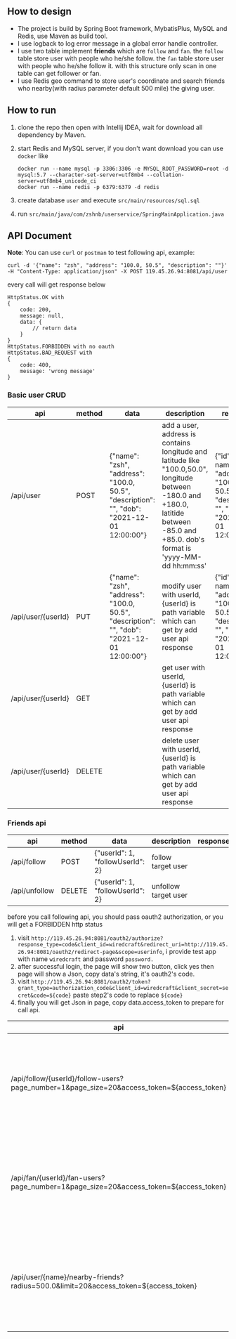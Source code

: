 ## How to design

- The project is build by Spring Boot framework, MybatisPlus, MySQL and Redis, use Maven as build tool.
- I use logback to log error message in a global error handle controller.
- I use two table implement **friends** which are `follow` and `fan`. the `follow` table store user with people who he/she follow. the `fan` table store user with people who he/she follow it. with this structure only scan in one table can get follower or fan.
- I use Redis geo command to store user's coordinate and search friends who nearby(with radius parameter default 500 mile) the giving user.

## How to run

1. clone the repo then open with Intellij IDEA, wait for download all dependency by Maven.

2. start Redis and MySQL server, if you don't want download you can use `docker` like

   ```shell
   docker run --name mysql -p 3306:3306 -e MYSQL_ROOT_PASSWORD=root -d mysql:5.7 --character-set-server=utf8mb4 --collation-server=utf8mb4_unicode_ci
   docker run --name redis -p 6379:6379 -d redis
   ```

3. create database `user` and execute `src/main/resources/sql.sql`
4. run `src/main/java/com/zshnb/userservice/SpringMainApplication.java`

## API Document

**Note**: You can use `curl` or `postman` to test following api, example:

```shell
curl -d '{"name": "zsh", "address": "100.0, 50.5", "description": ""}' -H "Content-Type: application/json" -X POST 119.45.26.94:8081/api/user
```

every call will get response below

```
HttpStatus.OK with
{
	code: 200,
	message: null,
	data: {
		// return data
	}
}
HttpStatus.FORBIDDEN with no oauth
HttpStatus.BAD_REQUEST with
{
	code: 400,
	message: 'wrong message'
}
```

### Basic user CRUD

| api                | method | data                                                         | description                                                  | response                                                     |
| ------------------ | ------ | ------------------------------------------------------------ | ------------------------------------------------------------ | ------------------------------------------------------------ |
| /api/user          | POST   | {"name": "zsh", "address": "100.0, 50.5", "description": "", "dob": "2021-12-01 12:00:00"} | add a user, address is contains longitude and latitude like "100.0,50.0", longitude between -180.0 and +180.0, latitide between -85.0 and +85.0. dob's format is 'yyyy-MM-dd hh:mm:ss' | {"id": 1, name": "zsh", "address": "100.0, 50.5", "description": "", "dob": "2021-12-01 12:00:00"} |
| /api/user/{userId} | PUT    | {"name": "zsh", "address": "100.0, 50.5", "description": "", "dob": "2021-12-01 12:00:00"} | modify user with userId, {userId} is path variable which can get by add user api response | {"id": 1, name": "zsh", "address": "100.0, 50.5", "description": "", "dob": "2021-12-01 12:00:00"} |
| /api/user/{userId} | GET    |                                                              | get user with userId, {userId} is path variable which can get by add user  api response |                                                              |
| /api/user/{userId} | DELETE |                                                              | delete user with userId, {userId} is path variable which can get by add user  api response |                                                              |

### Friends api

| api           | method | data                             | description          | response |
| ------------- | ------ | -------------------------------- | -------------------- | -------- |
| /api/follow   | POST   | {"userId": 1, "followUserId": 2} | follow target user   |          |
| /api/unfollow | DELETE | {"userId": 1, "followUserId": 2} | unfollow target user |          |

before you call following api, you should pass oauth2 authorization, or you will get a FORBIDDEN http status

1. visit `http://119.45.26.94:8081/oauth2/authorize?response_type=code&client_id=wiredcraft&redirect_uri=http://119.45.26.94:8081/oauth2/redirect-page&scope=userinfo`, i provide test app with name `wiredcraft` and password `password.`
2. after successful login, the page will show two button, click yes then page will show a Json, copy data's string, it's oauth2's code. 
3. visit `http://119.45.26.94:8081/oauth2/token?grant_type=authorization_code&client_id=wiredcraft&client_secret=secret&code=${code}` paste step2's code to replace `${code}`
4. finally you will get Json in page, copy data.access_token to prepare for call api. 

| api                                                          | method | data                                                         | description                                          | response                                                     |
| ------------------------------------------------------------ | ------ | ------------------------------------------------------------ | ---------------------------------------------------- | ------------------------------------------------------------ |
| /api/follow/{userId}/follow-users?page_number=1&page_size=20&access_token=${access_token} | GET    | ${userId}: user id like 1                               ${access_token}: from step4's access token | list target user's follow user                       | {"data": [{id": 1, name": "zsh", "address": "100.0, 50.5", "description": "", "dob": "2021-12-01 12:00:00"}]} |
| /api/fan/{userId}/fan-users?page_number=1&page_size=20&access_token=${access_token} | GET    | ${userId}: user id like 1                               ${access_token}: from step4's access token | list target user's fan user                          | {"data": [{id": 1, name": "zsh", "address": "100.0, 50.5", "description": "", "dob": "2021-12-01 12:00:00"}]} |
| /api/user/{name}/nearby-friends?radius=500.0&limit=20&access_token=${access_token} | GET    | ${name}: user name like zsh                               ${access_token}: from step4's access token                              radius: search in giving radius, unit is mile                                limit: search at most user count | list friends nearby ${radius} miles at most ${limit} | {"data": [{id": 1, name": "zsh", "address": "100.0, 50.5", "description": "", "dob": "2021-12-01 12:00:00"}]} |